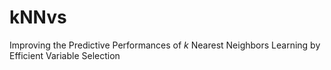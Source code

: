 # kNNvs
Improving the Predictive Performances of  $k$ Nearest Neighbors Learning by Efficient Variable Selection
